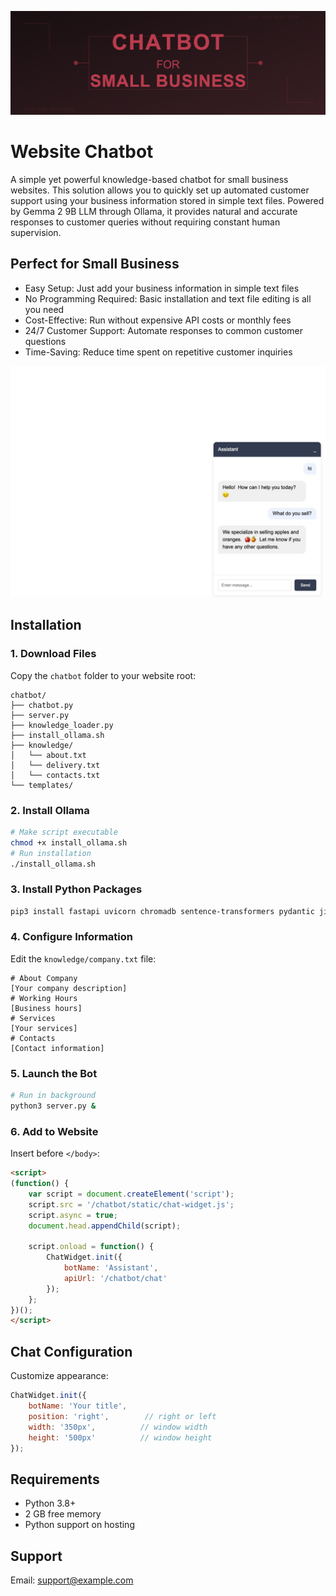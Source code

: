 ![Chatbot](https://raw.githubusercontent.com/KazKozDev/ChatBot/main/images/images.png)

# Website Chatbot
A simple yet powerful knowledge-based chatbot for small business websites. This solution allows you to quickly set up automated customer support using your business information stored in simple text files. Powered by Gemma 2 9B LLM through Ollama, it provides natural and accurate responses to customer queries without requiring constant human supervision.

## Perfect for Small Business

- Easy Setup: Just add your business information in simple text files
- No Programming Required: Basic installation and text file editing is all you need
- Cost-Effective: Run without expensive API costs or monthly fees
- 24/7 Customer Support: Automate responses to common customer questions
- Time-Saving: Reduce time spent on repetitive customer inquiries

![Chatbot Demo](https://raw.githubusercontent.com/KazKozDev/ChatBot/main/images/demo.jpg)

## Installation
### 1. Download Files
Copy the `chatbot` folder to your website root:
```
chatbot/
├── chatbot.py
├── server.py
├── knowledge_loader.py
├── install_ollama.sh
├── knowledge/
│   └── about.txt
│   └── delivery.txt
│   └── contacts.txt
└── templates/
```

### 2. Install Ollama
```bash
# Make script executable
chmod +x install_ollama.sh
# Run installation
./install_ollama.sh
```

### 3. Install Python Packages
```bash
pip3 install fastapi uvicorn chromadb sentence-transformers pydantic jinja2
```

### 4. Configure Information
Edit the `knowledge/company.txt` file:
```text
# About Company
[Your company description]
# Working Hours
[Business hours]
# Services
[Your services]
# Contacts
[Contact information]
```

### 5. Launch the Bot
```bash
# Run in background
python3 server.py &
```

### 6. Add to Website
Insert before `</body>`:
```html
<script>
(function() {
    var script = document.createElement('script');
    script.src = '/chatbot/static/chat-widget.js';
    script.async = true;
    document.head.appendChild(script);
    
    script.onload = function() {
        ChatWidget.init({
            botName: 'Assistant',
            apiUrl: '/chatbot/chat'
        });
    };
})();
</script>
```

## Chat Configuration
Customize appearance:
```javascript
ChatWidget.init({
    botName: 'Your title',
    position: 'right',        // right or left
    width: '350px',          // window width
    height: '500px'          // window height
});
```

## Requirements
- Python 3.8+
- 2 GB free memory
- Python support on hosting

## Support
Email: support@example.com
